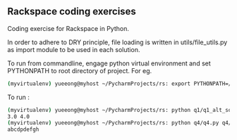 ## Rackspace coding exercises

Coding exercise for Rackspace in Python.

In order to adhere to DRY principle, file loading is written in utils/file_utils.py as import module to be used in each solution.

To run from commandline, engage python virtual environment and set PYTHONPATH to root directory of project.
For eg. 
```bash
(myvirtualenv) yueeong@myhost ~/PycharmProjects/rs: export PYTHONPATH=/Users/yueeong/PycharmProjects/rs
```

To run : 
```bash
(myvirtualenv) yueeong@myhost ~/PycharmProjects/rs: python q1/q1_alt_solution.py q1/input.txt 
3.0 4.0
(myvirtualenv) yueeong@myhost ~/PycharmProjects/rs: python q4/q4.py q4/input.txt 
abcdpdefgh

```